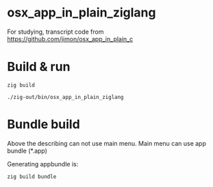 # osx_app_in_plain_ziglang

For studying, transcript code from https://github.com/jimon/osx_app_in_plain_c

# Build & run

```
zig build

./zig-out/bin/osx_app_in_plain_ziglang
```

# Bundle build

Above the describing can not use main menu.
Main menu can use app bundle (*.app)

Generating appbundle is:

```
zig build bundle
```

